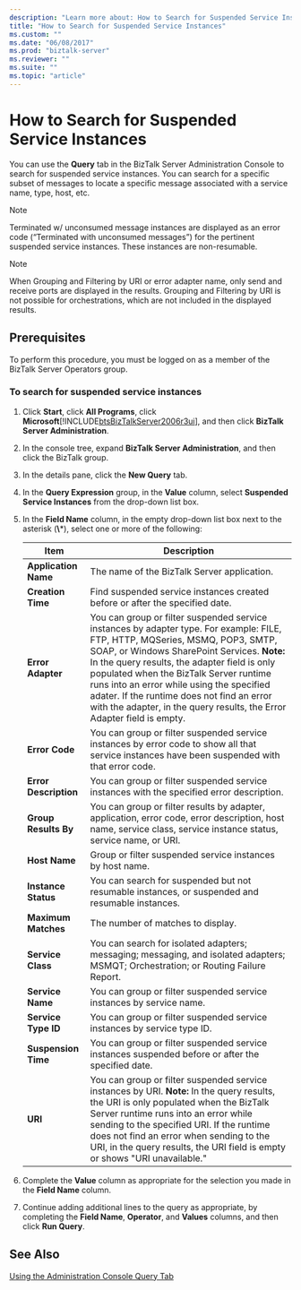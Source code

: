 ```yaml
---
description: "Learn more about: How to Search for Suspended Service Instances"
title: "How to Search for Suspended Service Instances"
ms.custom: ""
ms.date: "06/08/2017"
ms.prod: "biztalk-server"
ms.reviewer: ""
ms.suite: ""
ms.topic: "article"
---
```

# How to Search for Suspended Service Instances
You can use the **Query** tab in the BizTalk Server Administration Console to search for suspended service instances. You can search for a specific subset of messages to locate a specific message associated with a service name, type, host, etc.  

> [!NOTE]
>  Terminated w/ unconsumed message instances are displayed as an error code (“Terminated with unconsumed messages”) for the pertinent suspended service instances. These instances are non-resumable.  

> [!NOTE]
>  When Grouping and Filtering by URI or error adapter name, only send and receive ports are displayed in the results. Grouping and Filtering by URI is not possible for orchestrations, which are not included in the displayed results.  

## Prerequisites  
 To perform this procedure, you must be logged on as a member of the BizTalk Server Operators group.  

### To search for suspended service instances  

1. Click **Start**, click **All Programs**, click **Microsoft**[!INCLUDE[btsBizTalkServer2006r3ui](../includes/btsbiztalkserver2006r3ui-md.md)], and then click **BizTalk Server Administration**.  

2. In the console tree, expand **BizTalk Server Administration**, and then click the BizTalk group.  

3. In the details pane, click the **New Query** tab.  

4. In the **Query Expression** group, in the **Value** column, select **Suspended Service Instances** from the drop-down list box.  

5. In the **Field Name** column, in the empty drop-down list box next to the asterisk (**\\***), select one or more of the following:  


   |         Item          |                                                                                                                                                                                                                   Description                                                                                                                                                                                                                   |
   |-----------------------|-------------------------------------------------------------------------------------------------------------------------------------------------------------------------------------------------------------------------------------------------------------------------------------------------------------------------------------------------------------------------------------------------------------------------------------------------|
   | **Application Name**  |                                                                                                                                                                                                   The name of the BizTalk Server application.                                                                                                                                                                                                   |
   |   **Creation Time**   |                                                                                                                                                                                  Find suspended service instances created before or after the specified date.                                                                                                                                                                                   |
   |   **Error Adapter**   | You can group or filter suspended service instances by adapter type. For example: FILE, FTP, HTTP, MQSeries, MSMQ, POP3, SMTP, SOAP,  or Windows SharePoint Services. **Note:**  In the query results, the adapter field is only populated when the BizTalk Server runtime runs into an error while using the specified adater. If the runtime does not find an error with the adapter, in the query results, the Error Adapter field is empty. |
   |    **Error Code**     |                                                                                                                                                 You can group or filter suspended service instances by error code to show all that service instances have been suspended with that error code.                                                                                                                                                  |
   | **Error Description** |                                                                                                                                                                            You can group or filter suspended service instances with the specified error description.                                                                                                                                                                            |
   | **Group Results By**  |                                                                                                                                        You can group or filter results by adapter, application, error code, error description, host name, service class, service instance status, service name, or URI.                                                                                                                                         |
   |     **Host Name**     |                                                                                                                                                                                            Group or filter suspended service instances by host name.                                                                                                                                                                                            |
   |  **Instance Status**  |                                                                                                                                                                         You can search for suspended but not resumable instances, or suspended and resumable instances.                                                                                                                                                                         |
   |  **Maximum Matches**  |                                                                                                                                                                                                        The number of matches to display.                                                                                                                                                                                                        |
   |   **Service Class**   |                                                                                                                                                       You can search for isolated adapters; messaging; messaging, and isolated adapters; MSMQT; Orchestration; or Routing Failure Report.                                                                                                                                                       |
   |   **Service Name**    |                                                                                                                                                                                      You can group or filter suspended service instances by service name.                                                                                                                                                                                       |
   |  **Service Type ID**  |                                                                                                                                                                                     You can group or filter suspended service instances by service type ID.                                                                                                                                                                                     |
   |  **Suspension Time**  |                                                                                                                                                                        You can group or filter suspended service instances suspended before or after the specified date.                                                                                                                                                                        |
   |        **URI**        |                                              You can group or filter suspended service instances by URI. **Note:**  In the query results, the URI is only populated when the BizTalk Server runtime runs into an error while sending to the specified URI. If the runtime does not find an error when sending to the URI, in the query results, the URI field is empty or shows "URI unavailable."                                              |


6. Complete the **Value** column as appropriate for the selection you made in the **Field Name** column.  

7. Continue adding additional lines to the query as appropriate, by completing the **Field Name**, **Operator**, and **Values** columns, and then click **Run Query**.  

## See Also  
 [Using the Administration Console Query Tab](../core/using-the-administration-console-query-tab.md)
